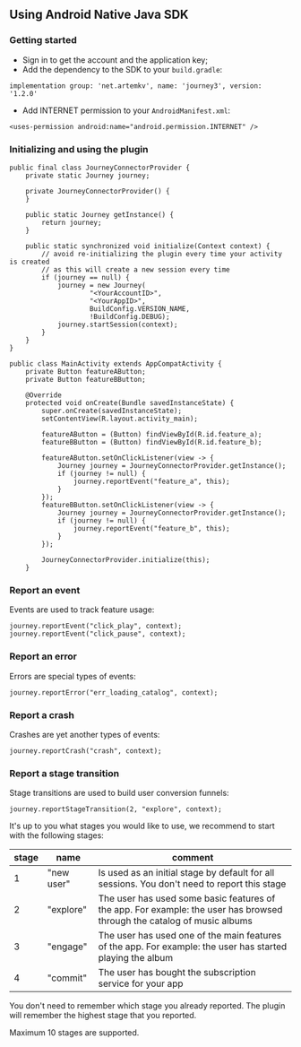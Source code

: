 ## Using Android Native Java SDK

### Getting started

- Sign in to get the account and the application key;
- Add the dependency to the SDK to your ```build.gradle```:

```
implementation group: 'net.artemkv', name: 'journey3', version: '1.2.0'
```

- Add INTERNET permission to your ```AndroidManifest.xml```:

```
<uses-permission android:name="android.permission.INTERNET" />
```

### Initializing and using the plugin

```
public final class JourneyConnectorProvider {
    private static Journey journey;

    private JourneyConnectorProvider() {
    }

    public static Journey getInstance() {
        return journey;
    }

    public static synchronized void initialize(Context context) {
        // avoid re-initializing the plugin every time your activity is created
        // as this will create a new session every time
        if (journey == null) {
            journey = new Journey(
                    "<YourAccountID>",
                    "<YourAppID>",
                    BuildConfig.VERSION_NAME,
                    !BuildConfig.DEBUG);
            journey.startSession(context);
        }
    }
}

public class MainActivity extends AppCompatActivity {
    private Button featureAButton;
    private Button featureBButton;

    @Override
    protected void onCreate(Bundle savedInstanceState) {
        super.onCreate(savedInstanceState);
        setContentView(R.layout.activity_main);

        featureAButton = (Button) findViewById(R.id.feature_a);
        featureBButton = (Button) findViewById(R.id.feature_b);

        featureAButton.setOnClickListener(view -> {
            Journey journey = JourneyConnectorProvider.getInstance();
            if (journey != null) {
                journey.reportEvent("feature_a", this);
            }
        });
        featureBButton.setOnClickListener(view -> {
            Journey journey = JourneyConnectorProvider.getInstance();
            if (journey != null) {
                journey.reportEvent("feature_b", this);
            }
        });

        JourneyConnectorProvider.initialize(this);
    }
```

### Report an event

Events are used to track feature usage:

```
journey.reportEvent("click_play", context);
journey.reportEvent("click_pause", context);
```

### Report an error

Errors are special types of events:

```
journey.reportError("err_loading_catalog", context);
```

### Report a crash

Crashes are yet another types of events:

```
journey.reportCrash("crash", context);
```

### Report a stage transition

Stage transitions are used to build user conversion funnels:

```
journey.reportStageTransition(2, "explore", context);
```

It's up to you what stages you would like to use, we recommend to start with the following stages:

| stage | name | comment |
| ------| ---- | ------- |
| 1 | "new user" | Is used as an initial stage by default for all sessions. You don't need to report this stage |
| 2 | "explore" | The user has used some basic features of the app. For example: the user has browsed through the catalog of music albums |
| 3 | "engage" | The user has used one of the main features of the app. For example: the user has started playing the album |
| 4 | "commit" | The user has bought the subscription service for your app |

You don't need to remember which stage you already reported. The plugin will remember the highest stage that you reported.

Maximum 10 stages are supported.